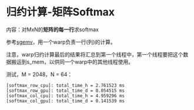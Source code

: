 # 归约计算-矩阵Softmax
内容：对MxN的**矩阵的每一行**求softmax

参考[sgemv](../../gemv/sgemv_k32.cu)，用一个warp负责一行(列)的计算。

注意，warp归约计算最后的结果将汇总到第一个线程中，第一个线程要把这个数据搬运到s_mem，以供同一个warp中的其他线程使用。

测试，M = 2048，N = 64：
```
[softmax_row_cpu]: total_time_h = 2.761523 ms
[softmax_row_gpu]: total_time_d = 0.054515 ms
[softmax_col_cpu]: total_time_h = 4.959296 ms
[softmax_col_gpu]: total_time_d = 0.141539 ms
```